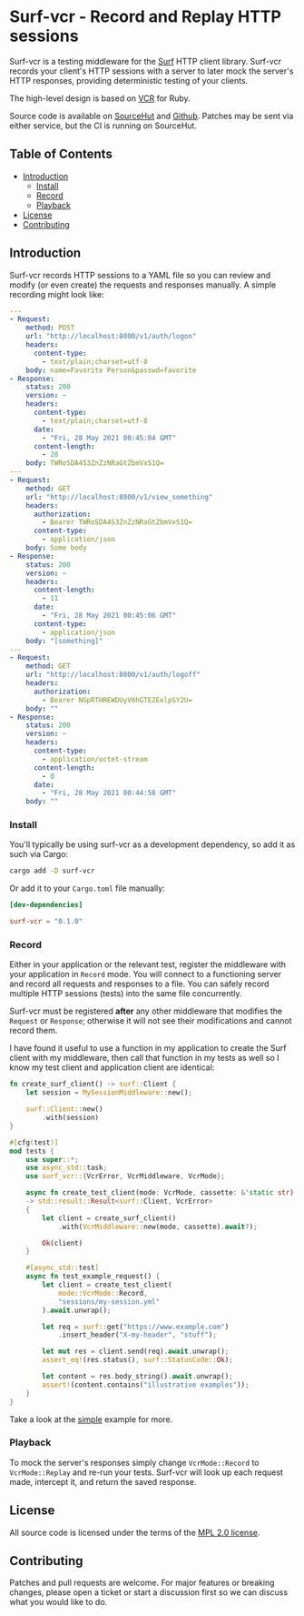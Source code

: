 # Surf-vcr - Record and Replay HTTP sessions

Surf-vcr is a testing middleware for the [Surf](https://github.com/http-rs/Surf)
HTTP client library. Surf-vcr records your client's HTTP sessions with a server
to later mock the server's HTTP responses, providing deterministic testing of
your clients.

The high-level design is based on [VCR](https://github.com/vcr/vcr) for Ruby.

Source code is available on [SourceHut](https://git.sr.ht/~rjframe/surf-vcr) and
[Github](https://github.com/rjframe/surf-vcr). Patches may be sent via either
service, but the CI is running on SourceHut.


## Table of Contents

* [Introduction](#introduction)
    * [Install](#application-installation)
    * [Record](#record)
    * [Playback](#playback)
* [License](#license)
* [Contributing](#contributing)


## Introduction

Surf-vcr records HTTP sessions to a YAML file so you can review and modify (or
even create) the requests and responses manually. A simple recording might look
like:

```yml
---
- Request:
    method: POST
    url: "http://localhost:8000/v1/auth/logon"
    headers:
      content-type:
        - text/plain;charset=utf-8
    body: name=Favorite Person&passwd=favorite
- Response:
    status: 200
    version: ~
    headers:
      content-type:
        - text/plain;charset=utf-8
      date:
        - "Fri, 28 May 2021 00:45:04 GMT"
      content-length:
        - 28
    body: TWRoSDA4S3ZnZzNRaGtZbmVxS1Q=
---
- Request:
    method: GET
    url: "http://localhost:8000/v1/view_something"
    headers:
      authorization:
        - Bearer TWRoSDA4S3ZnZzNRaGtZbmVxS1Q=
      content-type:
        - application/json
    body: Some body
- Response:
    status: 200
    version: ~
    headers:
      content-length:
        - 11
      date:
        - "Fri, 28 May 2021 00:45:06 GMT"
      content-type:
        - application/json
    body: "[something]"
---
- Request:
    method: GET
    url: "http://localhost:8000/v1/auth/logoff"
    headers:
      authorization:
        - Bearer NGpRTHREWDUyV0hGTEZEelpSY2U=
    body: ""
- Response:
    status: 200
    version: ~
    headers:
      content-type:
        - application/octet-stream
      content-length:
        - 0
      date:
        - "Fri, 28 May 2021 00:44:58 GMT"
    body: ""
```


### Install

You'll typically be using surf-vcr as a development dependency, so add it as
such via Cargo:

```sh
cargo add -D surf-vcr
```

Or add it to your `Cargo.toml` file manually:

```toml
[dev-dependencies]

surf-vcr = "0.1.0"
```


### Record

Either in your application or the relevant test, register the middleware with
your application in `Record` mode. You will connect to a functioning server and
record all requests and responses to a file. You can safely record multiple HTTP
sessions (tests) into the same file concurrently.

Surf-vcr must be registered **after** any other middleware that modifies the
`Request` or `Response`; otherwise it will not see their modifications and
cannot record them.

I have found it useful to use a function in my application to create the Surf
client with my middleware, then call that function in my tests as well so I know
my test client and application client are identical:

```rust
fn create_surf_client() -> surf::Client {
    let session = MySessionMiddleware::new();

    surf::Client::new()
        .with(session)
}

#[cfg(test)]
mod tests {
    use super::*;
    use async_std::task;
    use surf_vcr::{VcrError, VcrMiddleware, VcrMode};

    async fn create_test_client(mode: VcrMode, cassette: &'static str)
    -> std::result::Result<surf::Client, VcrError>
    {
        let client = create_surf_client()
            .with(VcrMiddleware::new(mode, cassette).await?);

        Ok(client)
    }

    #[async_std::test]
    async fn test_example_request() {
        let client = create_test_client(
            mode::VcrMode::Record,
            "sessions/my-session.yml"
        ).await.unwrap();

        let req = surf::get("https://www.example.com")
            .insert_header("X-my-header", "stuff");

        let mut res = client.send(req).await.unwrap();
        assert_eq!(res.status(), surf::StatusCode::Ok);

        let content = res.body_string().await.unwrap();
        assert!(content.contains("illustrative examples"));
    }
}
```

Take a look at the [simple](examples/simple.rs) example for more.


### Playback

To mock the server's responses simply change `VcrMode::Record` to
`VcrMode::Replay` and re-run your tests. Surf-vcr will look up each request
made, intercept it, and return the saved response.


## License

All source code is licensed under the terms of the
[MPL 2.0 license](LICENSE.txt).


## Contributing

Patches and pull requests are welcome. For major features or breaking changes,
please open a ticket or start a discussion first so we can discuss what you
would like to do.
